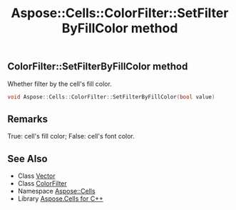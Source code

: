 ﻿---
title: Aspose::Cells::ColorFilter::SetFilterByFillColor method
linktitle: SetFilterByFillColor
second_title: Aspose.Cells for C++ API Reference
description: 'Aspose::Cells::ColorFilter::SetFilterByFillColor method. Whether filter by the cell''s fill color in C++.'
type: docs
weight: 800
url: /cpp/aspose.cells/colorfilter/setfilterbyfillcolor/
---
## ColorFilter::SetFilterByFillColor method


Whether filter by the cell's fill color.

```cpp
void Aspose::Cells::ColorFilter::SetFilterByFillColor(bool value)
```

## Remarks


True: cell's fill color; False: cell's font color.
## See Also

* Class [Vector](../../vector/)
* Class [ColorFilter](../)
* Namespace [Aspose::Cells](../../)
* Library [Aspose.Cells for C++](../../../)
